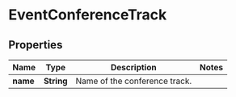 
# EventConferenceTrack

## Properties
Name | Type | Description | Notes
------------ | ------------- | ------------- | -------------
**name** | **String** | Name of the conference track. | 



